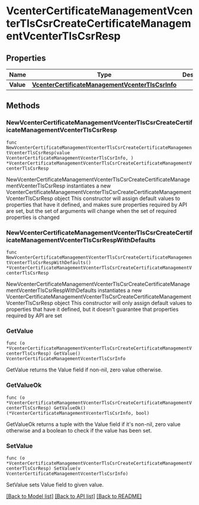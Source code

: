 # VcenterCertificateManagementVcenterTlsCsrCreateCertificateManagementVcenterTlsCsrResp

## Properties

Name | Type | Description | Notes
------------ | ------------- | ------------- | -------------
**Value** | [**VcenterCertificateManagementVcenterTlsCsrInfo**](VcenterCertificateManagementVcenterTlsCsrInfo.md) |  | 

## Methods

### NewVcenterCertificateManagementVcenterTlsCsrCreateCertificateManagementVcenterTlsCsrResp

`func NewVcenterCertificateManagementVcenterTlsCsrCreateCertificateManagementVcenterTlsCsrResp(value VcenterCertificateManagementVcenterTlsCsrInfo, ) *VcenterCertificateManagementVcenterTlsCsrCreateCertificateManagementVcenterTlsCsrResp`

NewVcenterCertificateManagementVcenterTlsCsrCreateCertificateManagementVcenterTlsCsrResp instantiates a new VcenterCertificateManagementVcenterTlsCsrCreateCertificateManagementVcenterTlsCsrResp object
This constructor will assign default values to properties that have it defined,
and makes sure properties required by API are set, but the set of arguments
will change when the set of required properties is changed

### NewVcenterCertificateManagementVcenterTlsCsrCreateCertificateManagementVcenterTlsCsrRespWithDefaults

`func NewVcenterCertificateManagementVcenterTlsCsrCreateCertificateManagementVcenterTlsCsrRespWithDefaults() *VcenterCertificateManagementVcenterTlsCsrCreateCertificateManagementVcenterTlsCsrResp`

NewVcenterCertificateManagementVcenterTlsCsrCreateCertificateManagementVcenterTlsCsrRespWithDefaults instantiates a new VcenterCertificateManagementVcenterTlsCsrCreateCertificateManagementVcenterTlsCsrResp object
This constructor will only assign default values to properties that have it defined,
but it doesn't guarantee that properties required by API are set

### GetValue

`func (o *VcenterCertificateManagementVcenterTlsCsrCreateCertificateManagementVcenterTlsCsrResp) GetValue() VcenterCertificateManagementVcenterTlsCsrInfo`

GetValue returns the Value field if non-nil, zero value otherwise.

### GetValueOk

`func (o *VcenterCertificateManagementVcenterTlsCsrCreateCertificateManagementVcenterTlsCsrResp) GetValueOk() (*VcenterCertificateManagementVcenterTlsCsrInfo, bool)`

GetValueOk returns a tuple with the Value field if it's non-nil, zero value otherwise
and a boolean to check if the value has been set.

### SetValue

`func (o *VcenterCertificateManagementVcenterTlsCsrCreateCertificateManagementVcenterTlsCsrResp) SetValue(v VcenterCertificateManagementVcenterTlsCsrInfo)`

SetValue sets Value field to given value.



[[Back to Model list]](../README.md#documentation-for-models) [[Back to API list]](../README.md#documentation-for-api-endpoints) [[Back to README]](../README.md)



